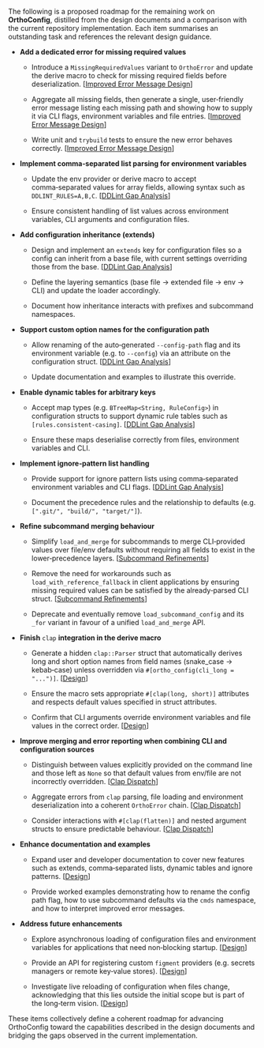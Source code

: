 The following is a proposed roadmap for the remaining work on **OrthoConfig**, distilled from the design documents and a comparison with the current repository implementation. Each item summarises an outstanding task and references the relevant design guidance.

- **Add a dedicated error for missing required values**

  - Introduce a `MissingRequiredValues` variant to `OrthoError` and update the derive macro to check for missing required fields before deserialization. [[Improved Error Message Design](improved-error-message-design.md)]

  - Aggregate all missing fields, then generate a single, user‑friendly error message listing each missing path and showing how to supply it via CLI flags, environment variables and file entries. [[Improved Error Message Design](improved-error-message-design.md)]

  - Write unit and `trybuild` tests to ensure the new error behaves correctly. [[Improved Error Message Design](improved-error-message-design.md)]

- **Implement comma‑separated list parsing for environment variables**

  - Update the env provider or derive macro to accept comma‑separated values for array fields, allowing syntax such as `DDLINT_RULES=A,B,C`. [[DDLint Gap Analysis](ddlint-gap-analysis.md)]

  - Ensure consistent handling of list values across environment variables, CLI arguments and configuration files.

- **Add configuration inheritance (extends)**

  - Design and implement an `extends` key for configuration files so a config can inherit from a base file, with current settings overriding those from the base. [[DDLint Gap Analysis](ddlint-gap-analysis.md)]

  - Define the layering semantics (base file → extended file → env → CLI) and update the loader accordingly.

  - Document how inheritance interacts with prefixes and subcommand namespaces.

- **Support custom option names for the configuration path**

  - Allow renaming of the auto‑generated `--config-path` flag and its environment variable (e.g. to `--config`) via an attribute on the configuration struct. [[DDLint Gap Analysis](ddlint-gap-analysis.md)]

  - Update documentation and examples to illustrate this override.

- **Enable dynamic tables for arbitrary keys**

  - Accept map types (e.g. `BTreeMap<String, RuleConfig>`) in configuration structs to support dynamic rule tables such as `[rules.consistent-casing]`. [[DDLint Gap Analysis](ddlint-gap-analysis.md)]

  - Ensure these maps deserialise correctly from files, environment variables and CLI.

- **Implement ignore‑pattern list handling**

  - Provide support for ignore pattern lists using comma‑separated environment variables and CLI flags. [[DDLint Gap Analysis](ddlint-gap-analysis.md)]

  - Document the precedence rules and the relationship to defaults (e.g. `[".git/", "build/", "target/"]`).

- **Refine subcommand merging behaviour**

  - Simplify `load_and_merge` for subcommands to merge CLI‑provided values over file/env defaults without requiring all fields to exist in the lower‑precedence layers. [[Subcommand Refinements](subcommand-refinements.md)]

  - Remove the need for workarounds such as `load_with_reference_fallback` in client applications by ensuring missing required values can be satisfied by the already‑parsed CLI struct. [[Subcommand Refinements](subcommand-refinements.md)]

  - Deprecate and eventually remove `load_subcommand_config` and its `_for` variant in favour of a unified `load_and_merge` API.

- **Finish** `clap` **integration in the derive macro**

  - Generate a hidden `clap::Parser` struct that automatically derives long and short option names from field names (snake_case → kebab‑case) unless overridden via `#[ortho_config(cli_long = "...")]`. [[Design](design.md)]

  - Ensure the macro sets appropriate `#[clap(long, short)]` attributes and respects default values specified in struct attributes.

  - Confirm that CLI arguments override environment variables and file values in the correct order. [[Design](design.md)]

- **Improve merging and error reporting when combining CLI and configuration sources**

  - Distinguish between values explicitly provided on the command line and those left as `None` so that default values from env/file are not incorrectly overridden. [[Clap Dispatch](clap-dispatch-and-ortho-config-integration.md)]

  - Aggregate errors from `clap` parsing, file loading and environment deserialization into a coherent `OrthoError` chain. [[Clap Dispatch](clap-dispatch-and-ortho-config-integration.md)]

  - Consider interactions with `#[clap(flatten)]` and nested argument structs to ensure predictable behaviour. [[Clap Dispatch](clap-dispatch-and-ortho-config-integration.md)]

- **Enhance documentation and examples**

  - Expand user and developer documentation to cover new features such as extends, comma‑separated lists, dynamic tables and ignore patterns. [[Design](design.md)]

  - Provide worked examples demonstrating how to rename the config path flag, how to use subcommand defaults via the `cmds` namespace, and how to interpret improved error messages.

- **Address future enhancements**

  - Explore asynchronous loading of configuration files and environment variables for applications that need non‑blocking startup. [[Design](design.md#7-future-work)]

  - Provide an API for registering custom `figment` providers (e.g. secrets managers or remote key‑value stores). [[Design](design.md#7-future-work)]

  - Investigate live reloading of configuration when files change, acknowledging that this lies outside the initial scope but is part of the long‑term vision. [[Design](design.md#7-future-work)]

These items collectively define a coherent roadmap for advancing OrthoConfig toward the capabilities described in the design documents and bridging the gaps observed in the current implementation.
